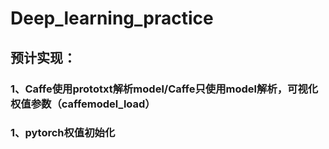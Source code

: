 # Deep_learning_practice
## 预计实现：
### 1、Caffe使用prototxt解析model/Caffe只使用model解析，可视化权值参数（caffemodel_load）
> 
### 1、pytorch权值初始化
> 

